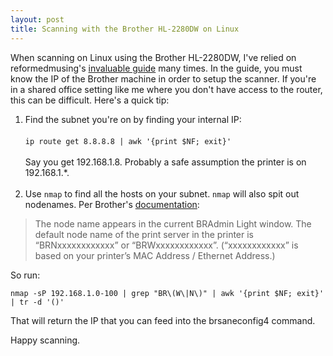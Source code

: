 ```yaml
---
layout: post
title: Scanning with the Brother HL-2280DW on Linux
---
```


When scanning on Linux using the Brother HL-2280DW, I've relied on reformedmusing's [invaluable guide](https://reformedmusings.wordpress.com/2013/01/26/setting-up-a-brother-hl-2280dw-in-ubuntu-12-10/) many times. In the guide, you must know the IP of the Brother machine in order to setup the scanner. If you're in a shared office setting like me where you don't have access to the router, this can be difficult. Here's a quick tip:

1.  Find the subnet you're on by finding your internal IP: <br/><br/> 
```ip route get 8.8.8.8 | awk '{print $NF; exit}'```<br/><br/>Say you get 192.168.1.8. Probably a safe assumption the printer is on 192.168.1.*. <br/><br/>
2.  Use `nmap` to find all the hosts on your subnet. `nmap` will also spit out nodenames. Per Brother's [documentation](https://www.brother-usa.com/VirData/Content/en-US%5CLabelPrinters%5CConsumer%5CNetworkUsersManual%5CNUG_QL710W_720NW_EN.pdf):

>The node name appears in the current BRAdmin Light window. The default node name of the print server
in the printer is “BRNxxxxxxxxxxxx” or “BRWxxxxxxxxxxxx”. (“xxxxxxxxxxxx” is based on your printer’s
MAC Address / Ethernet Address.)

So run:

```nmap -sP 192.168.1.0-100 | grep "BR\(W\|N\)" | awk '{print $NF; exit}' | tr -d '()'```

That will return the IP that you can feed into the brsaneconfig4 command. 

Happy scanning.
